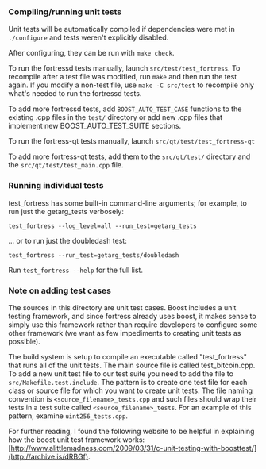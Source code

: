 ### Compiling/running unit tests

Unit tests will be automatically compiled if dependencies were met in `./configure`
and tests weren't explicitly disabled.

After configuring, they can be run with `make check`.

To run the fortressd tests manually, launch `src/test/test_fortress`. To recompile
after a test file was modified, run `make` and then run the test again. If you
modify a non-test file, use `make -C src/test` to recompile only what's needed
to run the fortressd tests.

To add more fortressd tests, add `BOOST_AUTO_TEST_CASE` functions to the existing
.cpp files in the `test/` directory or add new .cpp files that
implement new BOOST_AUTO_TEST_SUITE sections.

To run the fortress-qt tests manually, launch `src/qt/test/test_fortress-qt`

To add more fortress-qt tests, add them to the `src/qt/test/` directory and
the `src/qt/test/test_main.cpp` file.

### Running individual tests

test_fortress has some built-in command-line arguments; for
example, to run just the getarg_tests verbosely:

    test_fortress --log_level=all --run_test=getarg_tests

... or to run just the doubledash test:

    test_fortress --run_test=getarg_tests/doubledash

Run `test_fortress --help` for the full list.

### Note on adding test cases

The sources in this directory are unit test cases.  Boost includes a
unit testing framework, and since fortress already uses boost, it makes
sense to simply use this framework rather than require developers to
configure some other framework (we want as few impediments to creating
unit tests as possible).

The build system is setup to compile an executable called "test_fortress"
that runs all of the unit tests.  The main source file is called
test_bitcoin.cpp. To add a new unit test file to our test suite you need
to add the file to `src/Makefile.test.include`. The pattern is to create
one test file for each class or source file for which you want to create
unit tests.  The file naming convention is `<source_filename>_tests.cpp`
and such files should wrap their tests in a test suite
called `<source_filename>_tests`. For an example of this pattern,
examine `uint256_tests.cpp`.

For further reading, I found the following website to be helpful in
explaining how the boost unit test framework works:
[http://www.alittlemadness.com/2009/03/31/c-unit-testing-with-boosttest/](http://archive.is/dRBGf).
